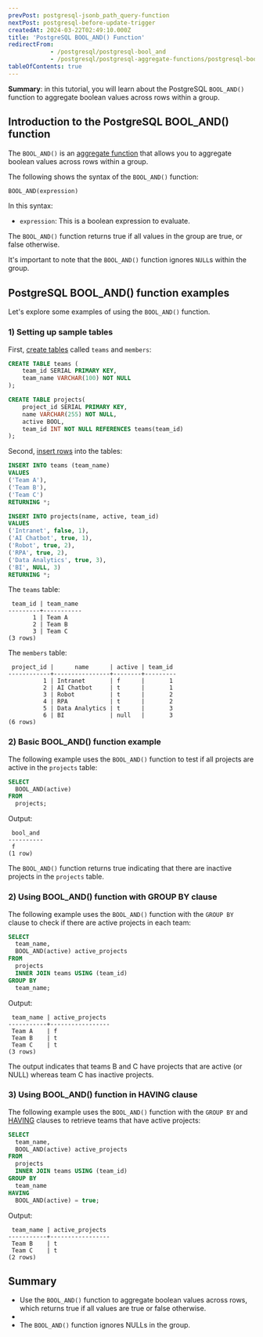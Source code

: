 ```yaml
---
prevPost: postgresql-jsonb_path_query-function
nextPost: postgresql-before-update-trigger
createdAt: 2024-03-22T02:49:10.000Z
title: 'PostgreSQL BOOL_AND() Function'
redirectFrom:
            - /postgresql/postgresql-bool_and 
            - /postgresql/postgresql-aggregate-functions/postgresql-bool_and
tableOfContents: true
---
```



**Summary**: in this tutorial, you will learn about the PostgreSQL `BOOL_AND()` function to aggregate boolean values across rows within a group.

## Introduction to the PostgreSQL BOOL_AND() function

The `BOOL_AND()` is an [aggregate function](/postgresql/postgresql-aggregate-functions) that allows you to aggregate boolean values across rows within a group.

The following shows the syntax of the `BOOL_AND()` function:

```sql
BOOL_AND(expression)
```

In this syntax:

- `expression`: This is a boolean expression to evaluate.

The `BOOL_AND()` function returns true if all values in the group are true, or false otherwise.

It's important to note that the `BOOL_AND()` function ignores `NULL`s within the group.

## PostgreSQL BOOL_AND() function examples

Let's explore some examples of using the `BOOL_AND()` function.

### 1) Setting up sample tables

First, [create tables](/postgresql/postgresql-create-table) called `teams` and `members`:

```sql
CREATE TABLE teams (
    team_id SERIAL PRIMARY KEY,
    team_name VARCHAR(100) NOT NULL
);

CREATE TABLE projects(
    project_id SERIAL PRIMARY KEY,
    name VARCHAR(255) NOT NULL,
    active BOOL,
    team_id INT NOT NULL REFERENCES teams(team_id)
);
```

Second, [insert rows](/postgresql/postgresql-insert-multiple-rows) into the tables:

```sql
INSERT INTO teams (team_name)
VALUES
('Team A'),
('Team B'),
('Team C')
RETURNING *;

INSERT INTO projects(name, active, team_id)
VALUES
('Intranet', false, 1),
('AI Chatbot', true, 1),
('Robot', true, 2),
('RPA', true, 2),
('Data Analytics', true, 3),
('BI', NULL, 3)
RETURNING *;
```

The `teams` table:

```
 team_id | team_name
---------+-----------
       1 | Team A
       2 | Team B
       3 | Team C
(3 rows)
```

The `members` table:

```
 project_id |      name      | active | team_id
------------+----------------+--------+---------
          1 | Intranet       | f      |       1
          2 | AI Chatbot     | t      |       1
          3 | Robot          | t      |       2
          4 | RPA            | t      |       2
          5 | Data Analytics | t      |       3
          6 | BI             | null   |       3
(6 rows)
```

### 2) Basic BOOL_AND() function example

The following example uses the `BOOL_AND()` function to test if all projects are active in the `projects` table:

```sql
SELECT
  BOOL_AND(active)
FROM
  projects;
```

Output:

```
 bool_and
----------
 f
(1 row)
```

The `BOOL_AND()` function returns true indicating that there are inactive projects in the `projects` table.

### 2) Using BOOL_AND() function with GROUP BY clause

The following example uses the `BOOL_AND()` function with the `GROUP BY` clause to check if there are active projects in each team:

```sql
SELECT
  team_name,
  BOOL_AND(active) active_projects
FROM
  projects
  INNER JOIN teams USING (team_id)
GROUP BY
  team_name;
```

Output:

```
 team_name | active_projects
-----------+-----------------
 Team A    | f
 Team B    | t
 Team C    | t
(3 rows)
```

The output indicates that teams B and C have projects that are active (or NULL) whereas team C has inactive projects.

### 3) Using BOOL_AND() function in HAVING clause

The following example uses the `BOOL_AND()` function with the `GROUP BY` and [HAVING](/postgresql/postgresql-having) clauses to retrieve teams that have active projects:

```sql
SELECT
  team_name,
  BOOL_AND(active) active_projects
FROM
  projects
  INNER JOIN teams USING (team_id)
GROUP BY
  team_name
HAVING
  BOOL_AND(active) = true;
```

Output:

```
 team_name | active_projects
-----------+-----------------
 Team B    | t
 Team C    | t
(2 rows)
```

## Summary

- Use the `BOOL_AND()` function to aggregate boolean values across rows, which returns true if all values are true or false otherwise.
-
- The `BOOL_AND()` function ignores NULLs in the group.
